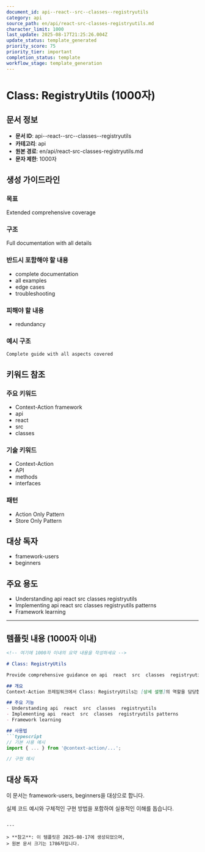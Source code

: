 ```yaml
---
document_id: api--react--src--classes--registryutils
category: api
source_path: en/api/react-src-classes-registryutils.md
character_limit: 1000
last_update: 2025-08-17T21:25:26.004Z
update_status: template_generated
priority_score: 75
priority_tier: important
completion_status: template
workflow_stage: template_generation
---
```


# Class: RegistryUtils (1000자)

## 문서 정보
- **문서 ID**: api--react--src--classes--registryutils
- **카테고리**: api
- **원본 경로**: en/api/react-src-classes-registryutils.md
- **문자 제한**: 1000자

## 생성 가이드라인

### 목표
Extended comprehensive coverage

### 구조
Full documentation with all details

### 반드시 포함해야 할 내용
- complete documentation
- all examples
- edge cases
- troubleshooting

### 피해야 할 내용  
- redundancy

### 예시 구조
```
Complete guide with all aspects covered
```

## 키워드 참조

### 주요 키워드
- Context-Action framework
- api
- react
- src
- classes

### 기술 키워드
- Context-Action
- API
- methods
- interfaces

### 패턴
- Action Only Pattern
- Store Only Pattern

## 대상 독자
- framework-users
- beginners

## 주요 용도
- Understanding api  react  src  classes  registryutils
- Implementing api  react  src  classes  registryutils patterns
- Framework learning

---

## 템플릿 내용 (1000자 이내)

```markdown
<!-- 여기에 1000자 이내의 요약 내용을 작성하세요 -->

# Class: RegistryUtils

Provide comprehensive guidance on api  react  src  classes  registryutils

## 개요
Context-Action 프레임워크에서 Class: RegistryUtils는 [상세 설명]의 역할을 담당합니다.

## 주요 기능
- Understanding api  react  src  classes  registryutils
- Implementing api  react  src  classes  registryutils patterns
- Framework learning

## 사용법
```typescript
// 기본 사용 예시
import { ... } from '@context-action/...';

// 구현 예시
```

## 대상 독자
이 문서는 framework-users, beginners을 대상으로 합니다.

실제 코드 예시와 구체적인 구현 방법을 포함하여 실용적인 이해를 돕습니다.
```

---

> **참고**: 이 템플릿은 2025-08-17에 생성되었으며, 
> 원본 문서 크기는 1786자입니다.
